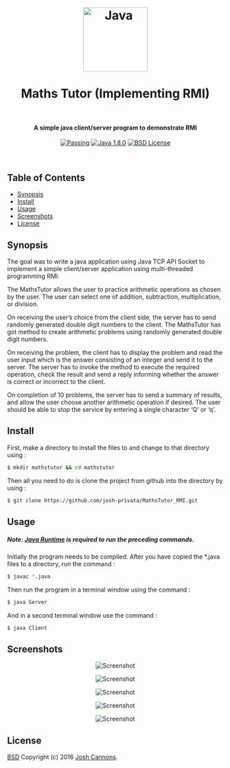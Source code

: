 <h1 align="center">
  <a href="http://java.com/en"><img src="https://cloud.githubusercontent.com/assets/5771200/19331298/6f964780-9127-11e6-88bd-55ac19e1ad12.jpg" alt="Java" height="150"></a>
  <br>
  <br>
  Maths Tutor (Implementing RMI)
  <br>
  <br>
</h1>
<h4 align="center">A simple java client/server program to demonstrate RMI</h4>

<p align="center">
  <a href=""><img src="https://img.shields.io/travis/feross/standard/master.svg" alt="Passing"></a>
  <a href="https://java.com/en/"><img src="https://img.shields.io/badge/Java-1.8.0__101-brightgreen.svg" alt="Java 1.8.0"></a>
  <a href="https://opensource.org/licenses/BSD-2-Clause"><img src="https://img.shields.io/badge/License-BSD-blue.svg" alt="BSD License"></a>
</p>
<br>

## Table of Contents
- [Synopsis](#synopsis)
- [Install](#install)
- [Usage](#usage)
- [Screenshots](#screenshots)
- [License](#license)

## Synopsis
The goal was to write a java application using Java TCP API Socket to implement a simple client/server
application using multi-threaded programming RMI.

The MathsTutor allows the user to practice arithmetic operations as chosen by 
the user. The user can select one of addition, subtraction, multiplication, or 
division. 

On receiving the user’s choice from the client side, the server has 
to send randomly generated double digit numbers to the client. The MathsTutor 
has got method to create arithmetic problems using randomly generated double
digit numbers. 

On receiving the problem, the client has to display the
problem and read the user input which is the answer consisting of an integer 
and send it to the server. The server has to invoke the method to execute 
the required operation, check the result and send a reply informing whether 
the answer is correct or incorrect to the client. 

On completion of 10 problems, the server has to send a summary of results, and 
allow the user choose another arithmetic operation if desired. The user should 
be able to stop the service by entering a single character ‘Q’ or ‘q’.
## Install
First, make a directory to install the files to and change to that directory using :
```bash
$ mkdir mathstutor && cd mathstutor
```
Then all you need to do is clone the project from github into the directory by using :
```bash
$ git clone https://github.com/josh-privata/MathsTutor_RMI.git
```
## Usage
##### Note:  [Java Runtime](https://java.com/en/download/) is required to run the preceding commands.
Initially the program needs to be compiled. After you have copied the *.java files to a directory, run the command :
```bash
$ javac *.java
```
Then run the program in a terminal window using the command :
```bash
$ java Server
```
And in a second terminal window use the command : 
```bash
$ java Client
```
## Screenshots
<p align="center"><img src="https://cloud.githubusercontent.com/assets/5771200/19331533/8c9198e8-9128-11e6-9d7b-3ef69bbd258e.png" alt="Screenshot"></p>
<p align="center"><img src="https://cloud.githubusercontent.com/assets/5771200/19331536/8c9ae5a6-9128-11e6-9007-1d5f2c022932.png" alt="Screenshot"></p>
<p align="center"><img src="https://cloud.githubusercontent.com/assets/5771200/19331532/8c8cbeae-9128-11e6-977e-becfa1ed1786.png" alt="Screenshot"></p>
<p align="center"><img src="https://cloud.githubusercontent.com/assets/5771200/19331535/8c981808-9128-11e6-8cec-d5c27ff0bc6d.png" alt="Screenshot"></p>
<p align="center"><img src="https://cloud.githubusercontent.com/assets/5771200/19331538/8cb8af50-9128-11e6-8808-c230958b7b0e.png" alt="Screenshot"></p>

## License
[BSD](LICENSE) Copyright (c) 2016 [Josh Cannons](http://joshcannons.com).
